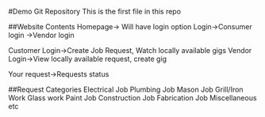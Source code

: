 #Demo Git Repository
This is the first file in this repo

##Website Contents
Homepage-> Will have login option
Login->Consumer login
     ->Vendor login

Customer Login->Create Job Request, Watch locally available gigs
Vendor Login->View locally available request, create gig

Your request->Requests status

##Request Categories
Electrical Job
Plumbing Job
Mason Job
Grill/Iron Work
Glass work
Paint Job
Construction Job
Fabrication Job
Miscellaneous
etc